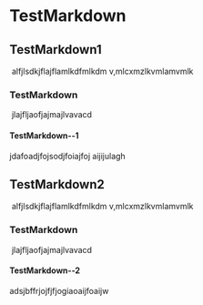 # TestMarkdown

## 	TestMarkdown1

​		alfjlsdkjflajflamlkdfmlkdm v,mlcxmzlkvmlamvmlk

### 	TestMarkdown

​		jlajfljaofjajmajlvavacd

#### 	TestMarkdown--1

jdafoadjfojsodjfoiajfoj aijijulagh

## 		TestMarkdown2

​		alfjlsdkjflajflamlkdfmlkdm v,mlcxmzlkvmlamvmlk

### 	TestMarkdown

​		jlajfljaofjajmajlvavacd

#### 	TestMarkdown--2

adsjbffrjojfjfjogiaoaijfoaijw